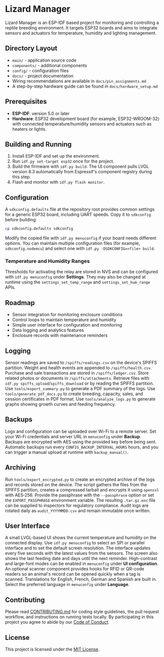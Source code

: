 # Lizard Manager

Lizard Manager is an ESP-IDF based project for monitoring and controlling a reptile breeding environment. It targets ESP32 boards and aims to integrate sensors and actuators for temperature, humidity and lighting management.

## Directory Layout

- `main/` - application source code
- `components/` - additional components
- `config/` - configuration files
- `docs/` - project documentation
- Wiring recommendations are available in `docs/pin_assignments.md`
- A step-by-step hardware guide can be found in `docs/hardware_setup.md`

## Prerequisites

- **ESP-IDF**: version 5.0 or later
- **Hardware**: ESP32 development board (for example, ESP32-WROOM-32) with connected temperature/humidity sensors and actuators such as heaters or lights.

## Building and Running

1. Install ESP-IDF and set up the environment.
2. Run `idf.py set-target esp32` once for the project.
3. Build the firmware with `idf.py build`.
   The UI component pulls LVGL version 8.3 automatically from Espressif's
   component registry during this step.
4. Flash and monitor with `idf.py flash monitor`.

## Configuration

A `sdkconfig.defaults` file at the repository root provides common settings for a generic ESP32 board, including UART speeds. Copy it to `sdkconfig` before building:

```bash
cp sdkconfig.defaults sdkconfig
```

Modify the copied file with `idf.py menuconfig` if your board needs different options. You can maintain multiple configuration files (for example, `sdkconfig.nodemcu`) and select one with `idf.py -DSDKCONFIG=<file> build`.

### Temperature and Humidity Ranges

Thresholds for activating the relay are stored in NVS and can be configured
with `idf.py menuconfig` under **Settings**. They may also be changed at runtime
using the `settings_set_temp_range` and `settings_set_hum_range` APIs.

## Roadmap

- Sensor integration for monitoring enclosure conditions
- Control loops to maintain temperature and humidity
- Simple user interface for configuration and monitoring
- Data logging and analytics features
- Enclosure records with maintenance reminders

## Logging

Sensor readings are saved to `/spiffs/readings.csv` on the device's SPIFFS partition. Weight and health events are appended to `/spiffs/health.csv`. Purchase and sale transactions are stored in `/spiffs/ledger.csv`. Store related photos or documents in `/spiffs/attachments`. Retrieve files with `idf.py spiffs_upload`/`spiffs_download` or by reading the SPIFFS partition.
Use `tools/export_summary.py` to generate a PDF summary of the logs.
Use `tools/generate_pdf_docs.py` to create breeding, capacity, sales, and cession certificates in PDF format.
Use `tools/analyze_logs.py` to generate graphs showing growth curves and feeding frequency.

## Backups

Logs and configuration can be uploaded over Wi-Fi to a remote server. Set your
Wi-Fi credentials and server URL in `menuconfig` under **Backup**. Backups are
encrypted with AES using the provided key before being sent. Automatic backups
run every `CONFIG_BACKUP_INTERVAL_HOURS` hours, and you can trigger a manual
upload at runtime with `backup_manual()`.

## Archiving

Run `tools/export_encrypted.py` to create an encrypted archive of the logs and
records stored on the device. The script gathers the files from the SPIFFS
partition, creates a compressed tarball and encrypts it using `openssl` with
AES‑256. Provide the passphrase with the `--passphrase` option or set the
`EXPORT_PASSPHRASE` environment variable. The resulting `.tar.gz.enc` file can
be supplied to inspectors for regulatory compliance. Audit logs are rotated
daily as `audit_YYYYMMDD.csv` and remain immutable once written.

## User Interface

A small LVGL-based UI shows the current temperature and humidity on the
connected display. Use `idf.py menuconfig` to select an SPI or parallel
interface and to set the default screen resolution. The interface updates every
five seconds with the latest values from the sensors.
The screen also shows the last feeding date and days until the next reminder.
High-contrast and large-font modes can be enabled in `menuconfig` under **UI configuration**.
An optional scanner component provides hooks for RFID or QR-code readers so an animal's record can be opened quickly when a tag is scanned.
Translations for English, French, German and Spanish are built in. Select the preferred language in `menuconfig` under **Language**.

## Contributing

Please read [CONTRIBUTING.md](CONTRIBUTING.md) for coding style guidelines, the pull request workflow, and instructions on running tests locally. By participating in this project you agree to abide by our [Code of Conduct](CODE_OF_CONDUCT.md).

## License

This project is licensed under the [MIT License](LICENSE).
